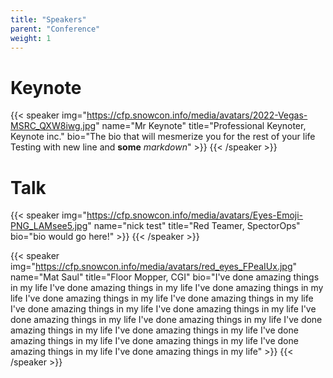 ```yaml
---
title: "Speakers"
parent: "Conference"
weight: 1
---
```


# Keynote

{{< speaker img="https://cfp.snowcon.info/media/avatars/2022-Vegas-MSRC_QXW8iwg.jpg" name="Mr Keynote" title="Professional Keynoter, Keynote inc." bio="The bio that will mesmerize you for the rest of your life    Testing with new line    and **some** *markdown*" >}}
{{< /speaker >}}

# Talk

{{< speaker img="https://cfp.snowcon.info/media/avatars/Eyes-Emoji-PNG_LAMsee5.jpg" name="nick test" title="Red Teamer, SpectorOps" bio="bio would go here!" >}}
{{< /speaker >}}

{{< speaker img="https://cfp.snowcon.info/media/avatars/red_eyes_FPeaIUx.jpg" name="Mat Saul" title="Floor Mopper, CGI" bio="I've done amazing things in my life I've done amazing things in my life I've done amazing things in my life I've done amazing things in my life I've done amazing things in my life I've done amazing things in my life I've done amazing things in my life I've done amazing things in my life I've done amazing things in my life I've done amazing things in my life I've done amazing things in my life I've done amazing things in my life I've done amazing things in my life I've done amazing things in my life I've done amazing things in my life" >}}
{{< /speaker >}}

